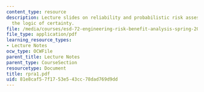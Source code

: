 ```yaml
---
content_type: resource
description: Lecture slides on reliability and probabilistic risk assessment, and
  the logic of certainty.
file: /media/courses/esd-72-engineering-risk-benefit-analysis-spring-2007/81e8caf57f1753e543cc78dad769d9dd_rpra1.pdf
file_type: application/pdf
learning_resource_types:
- Lecture Notes
ocw_type: OCWFile
parent_title: Lecture Notes
parent_type: CourseSection
resourcetype: Document
title: rpra1.pdf
uid: 81e8caf5-7f17-53e5-43cc-78dad769d9dd
---
```

